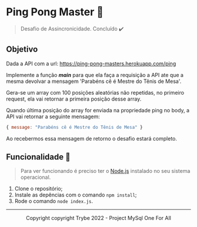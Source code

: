 # Ping Pong Master :ping_pong:

> Desafio de Assincronicidade. Concluído :heavy_check_mark:

## Objetivo

Dada a API com a url: https://ping-pong-masters.herokuapp.com/ping

Implemente a função ***main*** para que ela faça a requisição a API ate que a mesma devolvar a mensagem 'Parabéns cê é Mestre do Tênis de Mesa'.

Gera-se um array com 100 posições aleatórias não repetidas, no primeiro request, ela vai retornar a primeira posição desse array.

Quando última posição do array for enviada na propriedade ping no body, a API vai retornar a seguinte mensagem:

~~~Javascript
{ message: "Parabéns cê é Mestre do Tênis de Mesa" }
~~~

Ao recebermos essa mensagem de retorno o desafio estará completo.

## Funcionalidade :rocket:

> Para ver funcionando é preciso ter o <a href="https://nodejs.org/en/download/">Node.js</a> instalado no seu sistema operacional.

1. Clone o repositório;
2. Instale as depências com o comando <code>npm install</code>;
3. Rode o comando <code>node index.js</code>.

<hr/>

<p align="center">Copyright copyright Trybe 2022 - Project MySql One For All</p>
